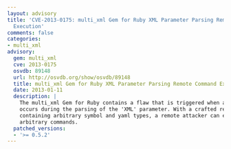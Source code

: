 ```yaml
---
layout: advisory
title: 'CVE-2013-0175: multi_xml Gem for Ruby XML Parameter Parsing Remote Command
  Execution'
comments: false
categories:
- multi_xml
advisory:
  gem: multi_xml
  cve: 2013-0175
  osvdb: 89148
  url: http://osvdb.org/show/osvdb/89148
  title: multi_xml Gem for Ruby XML Parameter Parsing Remote Command Execution
  date: 2013-01-11
  description: |
    The multi_xml Gem for Ruby contains a flaw that is triggered when an error
    occurs during the parsing of the 'XML' parameter. With a crafted request
    containing arbitrary symbol and yaml types, a remote attacker can execute
    arbitrary commands.
  patched_versions:
  - '>= 0.5.2'
---
```

